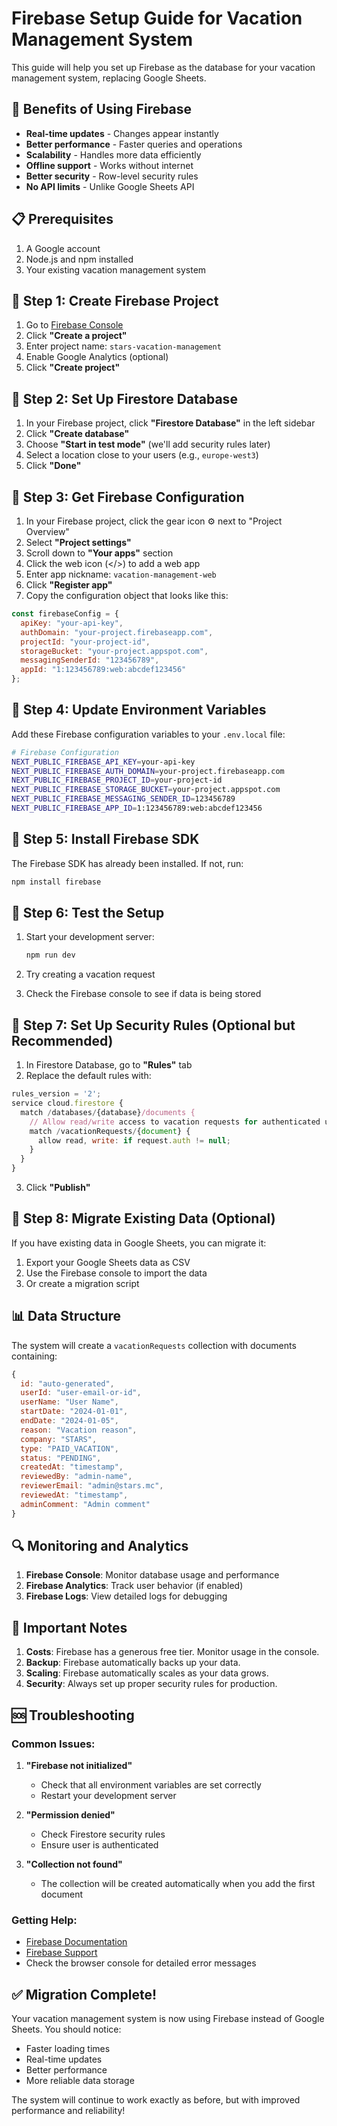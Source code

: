 # Firebase Setup Guide for Vacation Management System

This guide will help you set up Firebase as the database for your vacation management system, replacing Google Sheets.

## 🚀 Benefits of Using Firebase

- **Real-time updates** - Changes appear instantly
- **Better performance** - Faster queries and operations  
- **Scalability** - Handles more data efficiently
- **Offline support** - Works without internet
- **Better security** - Row-level security rules
- **No API limits** - Unlike Google Sheets API

## 📋 Prerequisites

1. A Google account
2. Node.js and npm installed
3. Your existing vacation management system

## 🔧 Step 1: Create Firebase Project

1. Go to [Firebase Console](https://console.firebase.google.com/)
2. Click **"Create a project"**
3. Enter project name: `stars-vacation-management`
4. Enable Google Analytics (optional)
5. Click **"Create project"**

## 🔧 Step 2: Set Up Firestore Database

1. In your Firebase project, click **"Firestore Database"** in the left sidebar
2. Click **"Create database"**
3. Choose **"Start in test mode"** (we'll add security rules later)
4. Select a location close to your users (e.g., `europe-west3`)
5. Click **"Done"**

## 🔧 Step 3: Get Firebase Configuration

1. In your Firebase project, click the gear icon ⚙️ next to "Project Overview"
2. Select **"Project settings"**
3. Scroll down to **"Your apps"** section
4. Click the web icon (</>) to add a web app
5. Enter app nickname: `vacation-management-web`
6. Click **"Register app"**
7. Copy the configuration object that looks like this:

```javascript
const firebaseConfig = {
  apiKey: "your-api-key",
  authDomain: "your-project.firebaseapp.com",
  projectId: "your-project-id",
  storageBucket: "your-project.appspot.com",
  messagingSenderId: "123456789",
  appId: "1:123456789:web:abcdef123456"
};
```

## 🔧 Step 4: Update Environment Variables

Add these Firebase configuration variables to your `.env.local` file:

```bash
# Firebase Configuration
NEXT_PUBLIC_FIREBASE_API_KEY=your-api-key
NEXT_PUBLIC_FIREBASE_AUTH_DOMAIN=your-project.firebaseapp.com
NEXT_PUBLIC_FIREBASE_PROJECT_ID=your-project-id
NEXT_PUBLIC_FIREBASE_STORAGE_BUCKET=your-project.appspot.com
NEXT_PUBLIC_FIREBASE_MESSAGING_SENDER_ID=123456789
NEXT_PUBLIC_FIREBASE_APP_ID=1:123456789:web:abcdef123456
```

## 🔧 Step 5: Install Firebase SDK

The Firebase SDK has already been installed. If not, run:

```bash
npm install firebase
```

## 🔧 Step 6: Test the Setup

1. Start your development server:
   ```bash
   npm run dev
   ```

2. Try creating a vacation request
3. Check the Firebase console to see if data is being stored

## 🔧 Step 7: Set Up Security Rules (Optional but Recommended)

1. In Firestore Database, go to **"Rules"** tab
2. Replace the default rules with:

```javascript
rules_version = '2';
service cloud.firestore {
  match /databases/{database}/documents {
    // Allow read/write access to vacation requests for authenticated users
    match /vacationRequests/{document} {
      allow read, write: if request.auth != null;
    }
  }
}
```

3. Click **"Publish"**

## 🔧 Step 8: Migrate Existing Data (Optional)

If you have existing data in Google Sheets, you can migrate it:

1. Export your Google Sheets data as CSV
2. Use the Firebase console to import the data
3. Or create a migration script

## 📊 Data Structure

The system will create a `vacationRequests` collection with documents containing:

```javascript
{
  id: "auto-generated",
  userId: "user-email-or-id",
  userName: "User Name",
  startDate: "2024-01-01",
  endDate: "2024-01-05",
  reason: "Vacation reason",
  company: "STARS",
  type: "PAID_VACATION",
  status: "PENDING",
  createdAt: "timestamp",
  reviewedBy: "admin-name",
  reviewerEmail: "admin@stars.mc",
  reviewedAt: "timestamp",
  adminComment: "Admin comment"
}
```

## 🔍 Monitoring and Analytics

1. **Firebase Console**: Monitor database usage and performance
2. **Firebase Analytics**: Track user behavior (if enabled)
3. **Firebase Logs**: View detailed logs for debugging

## 🚨 Important Notes

1. **Costs**: Firebase has a generous free tier. Monitor usage in the console.
2. **Backup**: Firebase automatically backs up your data.
3. **Scaling**: Firebase automatically scales as your data grows.
4. **Security**: Always set up proper security rules for production.

## 🆘 Troubleshooting

### Common Issues:

1. **"Firebase not initialized"**
   - Check that all environment variables are set correctly
   - Restart your development server

2. **"Permission denied"**
   - Check Firestore security rules
   - Ensure user is authenticated

3. **"Collection not found"**
   - The collection will be created automatically when you add the first document

### Getting Help:

- [Firebase Documentation](https://firebase.google.com/docs)
- [Firebase Support](https://firebase.google.com/support)
- Check the browser console for detailed error messages

## ✅ Migration Complete!

Your vacation management system is now using Firebase instead of Google Sheets. You should notice:

- Faster loading times
- Real-time updates
- Better performance
- More reliable data storage

The system will continue to work exactly as before, but with improved performance and reliability! 